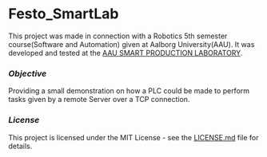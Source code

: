 # Festo_SmartLab
This project was made in connection with a Robotics 5th semester course(Software and Automation) given at Aalborg University(AAU). It was developed and tested at the [AAU SMART PRODUCTION LABORATORY](https://www.smartproduction.aau.dk/Laboratory/).  

### *Objective*
Providing a small demonstration on how a PLC could be made to perform tasks given by a remote Server over a TCP connection.

### *License* 
This project is licensed under the MIT License - see the [LICENSE.md](https://github.com/Svendsen92/Festo_SmartLab/blob/master/LICENSE.md) file for details.
